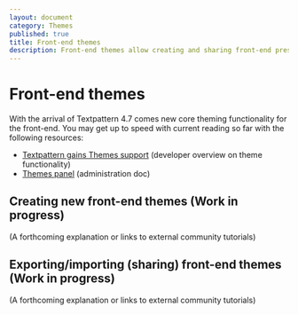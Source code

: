 ```yaml
---
layout: document
category: Themes
published: true
title: Front-end themes
description: Front-end themes allow creating and sharing front-end presentations, or creating different presentations for different sections of a given website.
---
```


# Front-end themes

With the arrival of Textpattern 4.7 comes new core theming functionality for the front-end. You may get up to speed with current reading so far with the following resources:

* [Textpattern gains Themes support](https://textpattern.com/weblog/403/textpattern-cms-gains-themes-support) (developer overview on theme functionality)
* [Themes panel](https://docs.textpattern.io/administration/themes-panel) (administration doc)

## Creating new front-end themes  (Work in progress)

(A forthcoming explanation or links to external community tutorials)

## Exporting/importing (sharing) front-end themes  (Work in progress)

(A forthcoming explanation or links to external community tutorials)